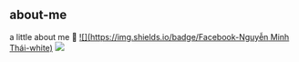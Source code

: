 ## about-me
a little about me 🤗
[![](https://img.shields.io/badge/Facebook-Nguyễn Minh Thái-white)](https://www.facebook.com/swan.uahage )
[![](https://img.shields.io/badge/Gmail-minthai222%40gmail.com-black)](mailto:minthai222@gmail.com)

